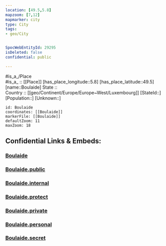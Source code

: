 ```yaml
---
location: [49.5,5.8] 
mapzoom: [7,12] 
mapmarker: city 
type: City
tags:
- geo/City


SpocWebEntityId: 29295
isDeleted: false
confidential: public

---
```

#is_a_/Place  
#is_a_ :: [[Place]] 
[has_place_longitude::5.8] 
[has_place_latitude::49.5] 
[name::Boulaide] 
State ::  
Country :: [[geo/Continent/Europe/Europe~West/Luxembourg]] 
[StateId::] 
[Population::] 
[Unknown::] 


```leaflet
id: Boulaide
coordinates: [[Boulaide]] 
markerFile: [[Boulaide]] 
defaultZoom: 11 
maxZoom: 18
```


## Confidential Links & Embeds: 

### [Boulaide](/_Standards/Earth/Continent/Europe/Europe~West/France/regions~France/Grand_Est/departments~Grand_Est/Meurthe-et-Moselle/communes~Meurthe-et-Moselle/Briey/cities~Briey/Boulaide.md) 

### [Boulaide.public](/_public/Earth/Continent/Europe/Europe~West/France/regions~France/Grand_Est/departments~Grand_Est/Meurthe-et-Moselle/communes~Meurthe-et-Moselle/Briey/cities~Briey/Boulaide.public.md) 

### [Boulaide.internal](/_internal/Earth/Continent/Europe/Europe~West/France/regions~France/Grand_Est/departments~Grand_Est/Meurthe-et-Moselle/communes~Meurthe-et-Moselle/Briey/cities~Briey/Boulaide.internal.md) 

### [Boulaide.protect](/_protect/Earth/Continent/Europe/Europe~West/France/regions~France/Grand_Est/departments~Grand_Est/Meurthe-et-Moselle/communes~Meurthe-et-Moselle/Briey/cities~Briey/Boulaide.protect.md) 

### [Boulaide.private](/_private/Earth/Continent/Europe/Europe~West/France/regions~France/Grand_Est/departments~Grand_Est/Meurthe-et-Moselle/communes~Meurthe-et-Moselle/Briey/cities~Briey/Boulaide.private.md) 

### [Boulaide.personal](/_personal/Earth/Continent/Europe/Europe~West/France/regions~France/Grand_Est/departments~Grand_Est/Meurthe-et-Moselle/communes~Meurthe-et-Moselle/Briey/cities~Briey/Boulaide.personal.md) 

### [Boulaide.secret](/_secret/Earth/Continent/Europe/Europe~West/France/regions~France/Grand_Est/departments~Grand_Est/Meurthe-et-Moselle/communes~Meurthe-et-Moselle/Briey/cities~Briey/Boulaide.secret.md)


